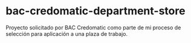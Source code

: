 # bac-credomatic-department-store
Proyecto solicitado por BAC Credomatic como parte de mi proceso de selección para aplicación a una plaza de trabajo.
